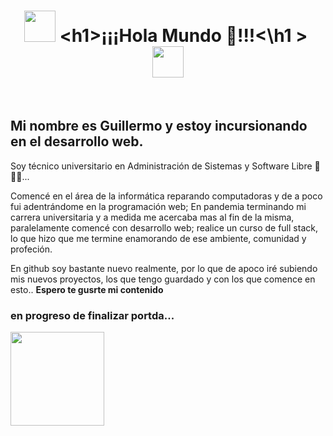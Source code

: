 <div background="#f3f7fe">
    <h1 align="center" border="1" ><img width="50px" height="50px" src="https://res.cloudinary.com/dpiwmbsog/image/upload/v1667461454/icons/pinguino03_cnrawx.gif" alt="">&nbsp;&lt;h1&gt;¡¡¡Hola Mundo 🖖!!!&lt;&#92;h1 &gt;&nbsp;<img width="50px" height="50px" src="https://res.cloudinary.com/dpiwmbsog/image/upload/v1667461454/icons/pinguino03_cnrawx.gif" alt=""></h1>
    </br>
    <h2>Mi nombre es Guillermo y estoy incursionando en el desarrollo web.</h2>
    <p>Soy técnico universitario en Administración de Sistemas y Software Libre <strong>🐧🐧🐧</strong>...</p>
    <p>Comencé en el área de la informática reparando computadoras y de a poco fui adentrándome en la programación web; En pandemia terminando mi carrera universitaria y a medida me acercaba mas al fin de la misma, paralelamente comencé con desarrollo web; realice un curso de full stack, lo que hizo que me termine enamorando de ese ambiente, comunidad y profeción.</p>
    <p>En github soy bastante nuevo realmente, por lo que de apoco iré subiendo mis nuevos proyectos, los que tengo guardado y con los que comence en esto.. <strong>Espero te gusrte mi contenido<stong/></p>
    
<div>
    
<section>
    <h3>en progreso de finalizar portda...</h3>
    <img  height="150px" src="https://res.cloudinary.com/dpiwmbsog/image/upload/v1667461454/icons/pinguino05_e24mtr.gif" alt="">
</section>

